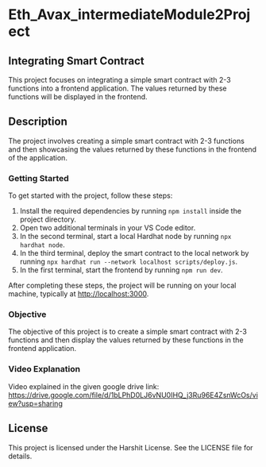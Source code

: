 # Eth_Avax_intermediateModule2Project
## Integrating Smart Contract

This project focuses on integrating a simple smart contract with 2-3 functions into a frontend application. The values returned by these functions will be displayed in the frontend.

## Description

The project involves creating a simple smart contract with 2-3 functions and then showcasing the values returned by these functions in the frontend of the application.

### Getting Started

To get started with the project, follow these steps:

1. Install the required dependencies by running `npm install` inside the project directory.
2. Open two additional terminals in your VS Code editor.
3. In the second terminal, start a local Hardhat node by running `npx hardhat node`.
4. In the third terminal, deploy the smart contract to the local network by running `npx hardhat run --network localhost scripts/deploy.js`.
5. In the first terminal, start the frontend by running `npm run dev`.

After completing these steps, the project will be running on your local machine, typically at [http://localhost:3000](http://localhost:3000).

### Objective

The objective of this project is to create a simple smart contract with 2-3 functions and then display the values returned by these functions in the frontend application.

### Video Explanation

Video explained in the given google drive link:
https://drive.google.com/file/d/1bLPhD0LJ6vNU0IHQ_j3Ru96E4ZsnWcOs/view?usp=sharing


## License

This project is licensed under the Harshit License. See the LICENSE file for details.
